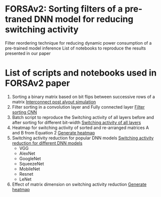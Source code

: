 # FORSAv2: Sorting filters of a pre-traned DNN model for reducing switching activity
Filter reordering technique for reducing dynamic power consumption of a pre-trained model inference List of notebooks to reproduce the results presented in our paper
# List of scripts and notebooks used in FORSAv2 paper
1. Sorting a binary matrix based on bit flips between successive rows of a matrix [Interconnect post alyout simulation](https://github.com/KM1621/FORSAv2/blob/main/WireModels/Sort_list_wiremodel.ipynb)
2. Filter sorting in a convolution layer and Fully connected layer [Filter sorting CNN](https://github.com/KM1621/FORSAv2/blob/main/main_LeNet_FORSA.py)
3. Batch script to reproduce the Switching activity of all layers before and after sorting for different bit-width [Switching activity of all layers](https://github.com/KM1621/FORSAv2/blob/main/FORSA_batch.bat)
4. Heatmap for switching activity of sorted and re-arranged matrices A and B from Equation 2 [Generate heatmap](https://github.com/KM1621/FORSAv2/blob/main/mat_mult_heatmap.py) 
5. Switching activity reduction for popular DNN models [Switching activity reduction for different DNN models](https://github.com/KM1621/FORSAv2/tree/main/PyTorch-Models)
   - VGG
   - AlexNet
   - GoogleNet
   - SqueezeNet
   - MobileNet
   - Resnet
   - LeNet
6. Effect of matrix dimension on switching activity reduction [Generate heatmap](https://github.com/KM1621/FORSAv2/blob/main/mat_mult_heatmap.py) 

